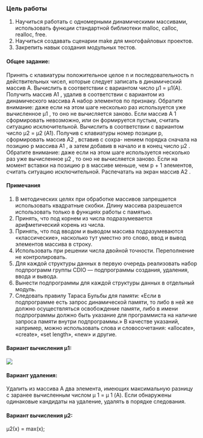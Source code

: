 ### Цель работы
1. Научиться работать с одномерными динамическими массивами, использовать функции стандартной библиотеки malloc, calloc, realloc, free.
2. Научиться создавать сценарии make для многофайловых проектов.
3. Закрепить навык создания модульных тестов.
#### Общее задание:
Принять с клавиатуры положительное целое n и последовательность n действительных
чисел, которые следует записать в динамический массив A.
Вычислить в соответствии с вариантом число μ1 = μ1(A).
Получить массив A1 , удалив в соответствии с вариантом из динамического массива A
набор элементов по признаку. Обратите внимание: даже если на этом шаге несколько раз
используется уже вычисленное μ1 , то оно не вычисляется заново. Если массив A 1 сформировать невозможно, или он формируется пустым, считать ситуацию исключительной.
Вычислить в соответствии с вариантом число μ2 = μ2 (A1).
Получив с клавиатуры номер позиции p, сформировать массив A2 , вставив с сохра-
нением порядка сначала на позицию p массива A1 , а затем добавив в начало и в конец
число μ2 . Обратите внимание: даже если на этом шаге используется несколько раз уже
вычисленное μ2 , то оно не вычисляется заново. Если на момент вставки на позицию p в
массиве меньше, чем p + 1 элементов, считать ситуацию исключительной.
Распечатать на экран массив A2 .
#### Примечания
1. В методических целях при обработке массивов запрещается использовать квадратные скобки. Длину массива разрешается использовать только в функциях работы с
памятью.
2. Принять, что под корнем из числа подразумевается арифметический корень из числа.
3. Принять, что под вводом и выводом массива подразумеваются «классические», насколько тут уместно это слово, ввод и вывод элементов массива в строку.
4. Использовать при решении числа двойной точности. Переполнение не контролировать.
5. Для каждой структуры данных в первую очередь реализовать набор подпрограмм
группы CDIO — подпрограммы создания, удаления, ввода и вывода.
6. Вынести подпрограммы для каждой структуры данных в отдельный модуль.
7. Следовать правилу Тараса Бульбы для памяти: «Если в подпрограмме есть запрос
динамической памяти, то либо в ней же должно осуществляться освобождение памяти, либо в имени подпрограммы должно быть указание для программиста на наличие
запроса памяти внутри подпрограммы.» В качестве указаний, например, можно использовать слова и словосочетания: «allocate», «create», «set length», «new» и другие.
#### Вариант вычисления μ1:
<img src="https://github.com/KattyOG/University/blob/master/C%20Programming/Dynamic%20array/XiXblzjIJ_8.jpg"> 

#### Вариант удаления:
Удалить из массива A два элемента, имеющих максимальную разницу с заранее вычисленным числом μ 1 = μ 1 (A).
Если обнаружены одинаковые кандидаты на удаление, удалять в порядке следования. 

#### Вариант вычисления μ2:
μ2(x) = max(x);
